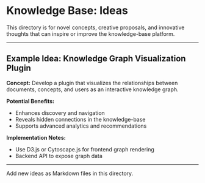 # Knowledge Base: Ideas

This directory is for novel concepts, creative proposals, and innovative thoughts that can inspire or improve the knowledge-base platform.

---

## Example Idea: Knowledge Graph Visualization Plugin

**Concept:**
Develop a plugin that visualizes the relationships between documents, concepts, and users as an interactive knowledge graph.

**Potential Benefits:**
- Enhances discovery and navigation
- Reveals hidden connections in the knowledge-base
- Supports advanced analytics and recommendations

**Implementation Notes:**
- Use D3.js or Cytoscape.js for frontend graph rendering
- Backend API to expose graph data

---
Add new ideas as Markdown files in this directory.
